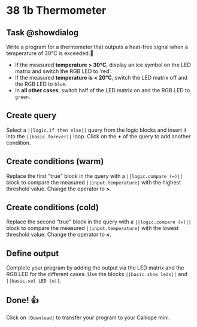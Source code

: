 # 38 1b Thermometer


## Task @showdialog
Write a program for a thermometer that outputs a heat-free signal when a temperature of 30°C is exceeded.🍦 


- If the measured **temperature > 30°C**, display an ice symbol on the LED matrix and switch the RGB LED to 'red'.
- If the measured **temperature is < 20°C**, switch the LED matrix off and the RGB LED to `blue`.
- In **all other cases**, switch half of the LED matrix on and the RGB LED to `green`.


## Create query
Select a ``||logic.if then else||`` query from the logic blocks and insert it into the ``||basic.forever||`` loop.
Click on the **+** of the query to add another condition.


## Create conditions (warm)
Replace the first "true" block in the query with a ``||logic.compare (=)||`` block to compare the measured ``||input.temperature|`` with the highest threshold value.
Change the operator to **>**.


## Create conditions (cold)
Replace the second "true" block in the query with a ``||logic.compare (=)||`` block to compare the measured ``||input.temperature|`` with the lowest threshold value.
Change the operator to **<**.

## Define output
Complete your program by adding the output via the LED matrix and the RGB LED for the different cases.
Use the blocks ``||basic.show leds||`` and ``||basic.set LED to||``.

## Done! 👍
Click on ``|Download|`` to transfer your program to your Calliope mini.





































